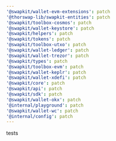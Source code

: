 ```yaml
---
'@swapkit/wallet-evm-extensions': patch
'@thorswap-lib/swapkit-entities': patch
'@swapkit/toolbox-cosmos': patch
'@swapkit/wallet-keystore': patch
'@swapkit/helpers': patch
'@swapkit/tokens': patch
'@swapkit/toolbox-utxo': patch
'@swapkit/wallet-ledger': patch
'@swapkit/wallet-trezor': patch
'@swapkit/types': patch
'@swapkit/toolbox-evm': patch
'@swapkit/wallet-keplr': patch
'@swapkit/wallet-xdefi': patch
'@swapkit/core': patch
'@swapkit/api': patch
'@swapkit/sdk': patch
'@swapkit/wallet-okx': patch
'@internal/playground': patch
'@swapkit/wallet-wc': patch
'@internal/config': patch
---
```


tests
